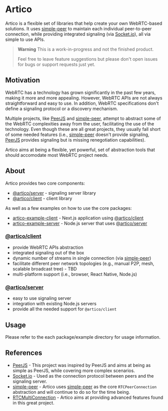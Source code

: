 # Artico

Artico is a flexible set of libraries that help create your own WebRTC-based solutions.
It uses [simple-peer] to maintain each individual peer-to-peer connection, while providing integrated signaling (via [Socket.io]), all via simple to use APIs.

> **Warning**
> This is a work-in-progress and not the finished product.
>
> Feel free to leave feature suggestions but please don't open issues for bugs or support requests just yet.


## Motivation

WebRTC has a technology has grown significantly in the past few years, making it more and more appealing.
However, WebRTC APIs are not always straightforward and easy to use. In addition, WebRTC specifications don't define a signaling protocol or a discovery mechanism.

Multiple projects, like [PeerJS] and [simple-peer], attempt to abstract some of the WebRTC complexities away from the user, facilitating the use of the technology.
Even though these are all great projects, they usually fall short of some needed features (i.e., [simple-peer] doesn't provide signaling, [PeerJS] provides signaling but is missing renegotiation capabilities).

Artico aims at being a flexible, yet powerful, set of abstraction tools that should accomodate most WebRTC project needs.


## About

Artico provides two core components:
 - [@artico/server] - signaling server library
 - [@artico/client] - client library

As well as a few examples on how to use the core packages:
 - [artico-example-client] - Next.js application using [@artico/client]
 - [artico-example-server] - Node.js server that uses [@artico/server]

### [@artico/client](packages/client)

 - provide WebRTC APIs abstraction
 - integrated signaling out of the box
 - dynamic number of streams in single connection (via [simple-peer]())
 - facilitate different peer network topologies (e.g., manual P2P, mesh, scalable broadcast tree) - TBD
 - multi-platform support (i.e., browser, React Native, Node.js)

### [@artico/server](packages/server)

 - easy to use signaling server
 - integration with existing Node.js servers
 - provide all the needed support for `@artico/client`

## Usage

Please refer to the each package/example directory for usage information.

## References

 - [PeerJS] - This project was inspired by PeerJS and aims at being as simple as PeerJS, while covering more complex scenarios.
 - [Socket.io] - Used as the connection protocol between peers and the signaling server.
 - [simple-peer] - Artico uses [simple-peer] as the core `RTCPeerConnection` abstraction and will continue to do so for the time being.
 - [RTCMultiConnection] - Artico aims at providing advanced features found in this great project.


[simple-peer]: https://github.com/feross/simple-peer
[Socket.io]: https://socket.io
[PeerJS]: https://peerjs.com
[RTCMultiConnection]: https://github.com/muaz-khan/RTCMultiConnection
[@artico/client]: packages/client
[@artico/server]: packages/server
[artico-example-client]: examples/client
[artico-example-server]: examples/server

